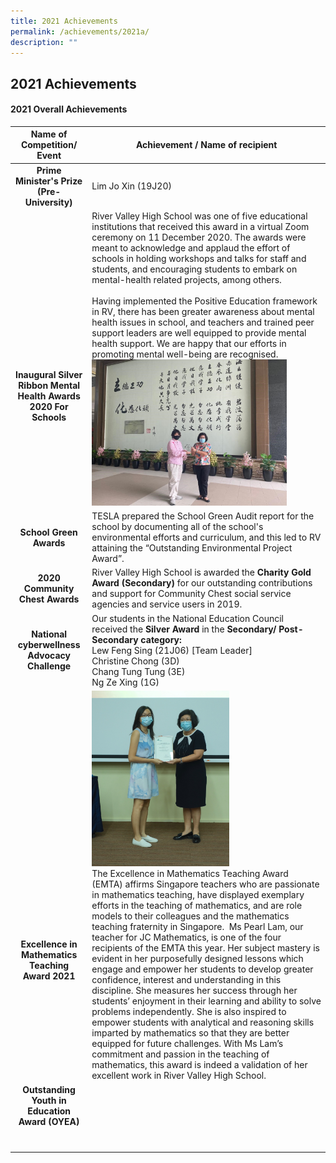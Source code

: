 ```yaml
---
title: 2021 Achievements
permalink: /achievements/2021a/
description: ""
---
```

## 2021 Achievements

#### 2021 Overall Achievements

| Name of Competition/ Event  | Achievement / Name of recipient  |
|:-:|---|
| **Prime Minister's Prize (Pre-University)**  | Lim Jo Xin (19J20)  |
| <br><br><br><br><br><br><br>**Inaugural Silver Ribbon Mental**<br>**Health Awards 2020 For Schools**  | River Valley High School was one of five educational institutions that received this award in a virtual Zoom ceremony on 11 December 2020. The awards were meant to acknowledge and applaud the effort of schools in holding workshops and talks for staff and students, and encouraging students to embark on mental-health related projects, among others.<br><br>Having implemented the Positive Education framework in RV, there has been greater awareness about mental health issues in school, and teachers and trained peer support leaders are well equipped to provide mental health support. We are happy that our efforts in promoting mental well-being are recognised. <br> <img src="/images/Mental Health Award.jpg" style="width:85%">  |
| **School Green Awards**  | TESLA prepared the School Green Audit report for the school by documenting all of the school's environmental efforts and curriculum, and this led to RV attaining the “Outstanding Environmental Project Award”.  |
| **2020 Community Chest Awards**  | River Valley High School is awarded the **Charity Gold Award (Secondary)** for our outstanding contributions and support for Community Chest social service agencies and service users in 2019.  |
| **National cyberwellness Advocacy Challenge**  | Our students in the National Education Council received the **Silver Award** in the **Secondary/ Post-Secondary category:**<br>Lew Feng Sing (21J06) \[Team Leader\]<br>Christine Chong (3D) <br>Chang Tung Tung (3E)<br>Ng Ze Xing (1G)  |
| <br><br><br><br><br><br><br><br><br><br><br><br><br><br>**Excellence in Mathematics Teaching Award 2021**  | <img src="/images/Pearl Lam.jpeg" style="width:60%"><br>The Excellence in Mathematics Teaching Award (EMTA) affirms Singapore teachers who are passionate in mathematics teaching, have displayed exemplary efforts in the teaching of mathematics, and are role models to their colleagues and the mathematics teaching fraternity in Singapore.  Ms Pearl Lam, our teacher for JC Mathematics, is one of the four recipients of the EMTA this year. Her subject mastery is evident in her purposefully designed lessons which engage and empower her students to develop greater confidence, interest and understanding in this discipline. She measures her success through her students’ enjoyment in their learning and ability to solve problems independently. She is also inspired to empower students with analytical and reasoning skills imparted by mathematics so that they are better equipped for future challenges. With Ms Lam’s commitment and passion in the teaching of mathematics, this award is indeed a validation of her excellent work in River Valley High School.  |
| **Outstanding Youth in Education**<br>**Award (OYEA)**  |   |
|   |   |
|   |   |
|   |   |
|   |   |
|   |   |
|   |   |
|   |   |